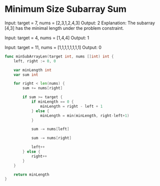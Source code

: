 # Minimum Size Subarray Sum

Input: target = 7, nums = [2,3,1,2,4,3]
Output: 2
Explanation: The subarray [4,3] has the minimal length under the problem constraint.

Input: target = 4, nums = [1,4,4]
Output: 1

Input: target = 11, nums = [1,1,1,1,1,1,1,1]
Output: 0

```go
func minSubArrayLen(target int, nums []int) int {
	left, right := 0, 0

	var minLength int
	var sum int

	for right < len(nums) {
		sum += nums[right]

		if sum >= target {
			if minLength == 0 {
				minLength = right - left + 1
			} else {
				minLength = min(minLength, right-left+1)
			}

			sum -= nums[left]

			sum -= nums[right]

			left++
		} else {
			right++
		}
	}

	return minLength
}

```